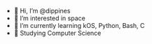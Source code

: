 - 👋 Hi, I’m @dippines
- 👀 I’m interested in space
- 🌱 I’m currently learning kOS, Python, Bash, C
- 📕 Studying Computer Science
